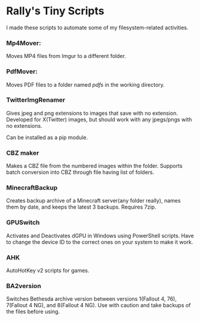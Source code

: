 <h1>Rally's Tiny Scripts</h1>
<p>I made these scripts to automate some of my filesystem-related activities.</p>
<h3>Mp4Mover:</h3>
<p>Moves MP4 files from Imgur to a different folder.</p>
<h3>PdfMover:</h3>
<p>Moves PDF files to a folder named <i>pdfs</i> in the working directory.</p>
<h3>TwitterImgRenamer</h3>
<p>Gives jpeg and png extensions to images that save with no extension. Developed for X(Twitter) images, but should work with any jpegs/pngs with no extensions.</p>
<p>Can be installed as a pip module.</p>
<h3>CBZ maker</h3>
<p>Makes a CBZ file from the numbered images within the folder. Supports batch conversion into CBZ through file having list of folders.</p>
<h3>MinecraftBackup</h3>
<p>Creates backup archive of a Minecraft server(any folder really), names them by date, and keeps the latest 3 backups. Requires 7zip.</p>
<h3>GPUSwitch</h3>
<p>Activates and Deactivates dGPU in Windows using PowerShell scripts. Have to change the device ID to the correct ones on your system to make it work.</p>
<h3>AHK</h3>
<p>AutoHotKey v2 scripts for games.</p>
<h3>BA2version</h3>
<p>Switches Bethesda archive version between versions 1(Fallout 4, 76), 7(Fallout 4 NG), and 8(Fallout 4 NG). Use with caution and take backups of the files before using.</p>